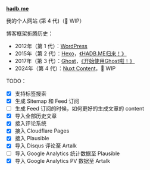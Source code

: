 **[hadb.me](https://hadb.me)**

我的个人网站 (第 4 代)（🚧 WIP）

博客框架折腾历史：

- 2012年（第 1 代）：[WordPress](https://wordpress.org/)
- 2015年（第 2 代）：[Hexo](https://hexo.io/)，[《HADB.ME归来！》](https://hadb.me/hadb-me-back/)
- 2017年（第 3 代）：[Ghost](https://ghost.org/)，[《开始使用Ghost啦！》](https://hadb.me/using-ghost/)
- 2024年（第 4 代）：[Nuxt Content](https://content.nuxt.com/)，🚧 WIP

TODO：
- [x] 支持标签搜索
- [x] 生成 Sitemap 和 Feed 订阅
- [ ] 生成 Feed 订阅的时候，如何更好的生成文章的 content
- [x] 导入全部历史文章
- [x] 接入评论系统
- [x] 接入 Cloudflare Pages
- [x] 接入 Plausible
- [x] 导入 Disqus 评论至 Artalk
- [ ] 导入 Google Analytics 统计数据至 Plausible
- [x] 导入 Google Analytics PV 数据至 Artalk
